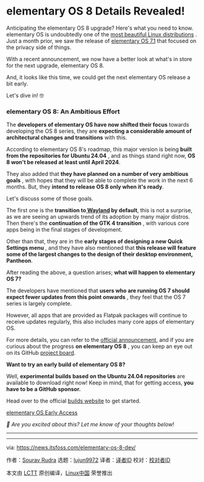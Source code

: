 [#]: subject: "elementary OS 8 Details Revealed!"
[#]: via: "https://news.itsfoss.com/elementary-os-8-dev/"
[#]: author: "Sourav Rudra https://news.itsfoss.com/author/sourav/"
[#]: collector: "lujun9972/lctt-scripts-1693450080"
[#]: translator: " "
[#]: reviewer: " "
[#]: publisher: " "
[#]: url: " "

elementary OS 8 Details Revealed!
======
Anticipating the elementary OS 8 upgrade? Here's what you need to know.
elementary OS is undoubtedly one of the [most beautiful Linux distributions][1] . Just a month prior, we saw the release of [elementary OS 7.1][2] that focused on the privacy side of things.

With a recent announcement, we now have a better look at what's in store for the next upgrade, elementary OS 8.

And, it looks like this time, we could get the next elementary OS release a bit early.

Let's dive in! 🤓

### elementary OS 8: An Ambitious Effort

The **developers of elementary OS have now shifted their focus** towards developing the OS 8 series, they are **expecting a considerable amount of architectural changes and transitions** with this.

According to elementary OS 8's roadmap, this major version is being **built from the repositories for Ubuntu 24.04** , and as things stand right now, **OS 8 won't be released at least until April 2024**.

They also added that **they have planned on a number of very ambitious goals** , with hopes that they will be able to complete the work in the next 6 months. But, they **intend to release OS 8 only when it's ready**.

Let's discuss some of those goals.

The first one is the **transition to[ **Wayland**][3] by default**, this is not a surprise, as we are seeing an upwards trend of its adoption by many major distros. Then there's the **continuation of the GTK 4 transition** , with various core apps being in the final stages of development.

Other than that, they are in the **early stages of designing a new Quick Settings menu** , and they have also mentioned that **this release will feature some of the largest changes to the design of their desktop environment, Pantheon**.

After reading the above, a question arises; **what will happen to elementary OS 7?**

The developers have mentioned that **users who are running OS 7 should expect fewer updates from this point onwards** , they feel that the OS 7 series is largely complete.

However, all apps that are provided as Flatpak packages will continue to receive updates regularly, this also includes many core apps of elementary OS.

For more details, you can refer to the [official announcement][4], and if you are curious about the progress **on elementary OS 8** , you can keep an eye out on its GitHub [project board][5].

**Want to try an early build of elementary OS 8?**

Well, **experimental builds based on the Ubuntu 24.04 repositories** are available to download right now! Keep in mind, that for getting access, **you have to be a GitHub sponsor.**

Head over to the official [builds website][6] to get started.

[elementary OS Early Access][6]

_💬 Are you excited about this? Let me know of your thoughts below!_

* * *

--------------------------------------------------------------------------------

via: https://news.itsfoss.com/elementary-os-8-dev/

作者：[Sourav Rudra][a]
选题：[lujun9972][b]
译者：[译者ID](https://github.com/译者ID)
校对：[校对者ID](https://github.com/校对者ID)

本文由 [LCTT](https://github.com/LCTT/TranslateProject) 原创编译，[Linux中国](https://linux.cn/) 荣誉推出

[a]: https://news.itsfoss.com/author/sourav/
[b]: https://github.com/lujun9972
[1]: https://itsfoss.com/beautiful-linux-distributions/
[2]: https://news.itsfoss.com/elementary-os-7-1/
[3]: https://wayland.freedesktop.org/
[4]: https://blog.elementary.io/lets-talk-os-8/
[5]: https://github.com/orgs/elementary/projects/128/views/1
[6]: https://builds.elementary.io/
